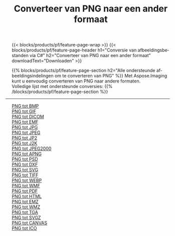 ﻿---
title: Converteer van PNG naar een ander formaat 
weight: 3920
url: /nl/java/conversion/from/png 
lang: nl
langdirlevel: 2
locales: zh-hans,ja,it,ru,de,es,fr,nl,id,lt,pl,pt,vi,tr,ko,zh-hant,ar,hi,th,sv,cs,uk,he
description: Met behulp van Aspose.Imaging kunt u eenvoudig converteren van PNG naar een ander formaat
---

{{< blocks/products/pf/feature-page-wrap >}}
{{< blocks/products/pf/feature-page-header h1="Conversie van afbeeldingsbestanden via C#" h2="Converteer van PNG naar een ander formaat" downloadText="Downloaden" >}}


{{% blocks/products/pf/feature-page-section  h2="Alle ondersteunde afbeeldingsindelingen om te converteren van PNG" %}}
Met Aspose.Imaging kunt u eenvoudig converteren van PNG naar andere formaten.
<br/>
Volledige lijst met ondersteunde conversies:
{{% /blocks/products/pf/feature-page-section %}}
<div class="container-fluid productfamilypage bg-gray">
    <div class="convertypes bg-gray agp-content section">
        <div class="container">
		<hr style="margin-left:-20px;"/>
		<div class="row other-converters">
		    <div class='col-md-2 other-converter remove-lp remove-rp'><a href="/imaging/nl/java/conversion/png-to-bmp" >PNG tot BMP</a></div><div class='col-md-2 other-converter remove-lp remove-rp'><a href="/imaging/nl/java/conversion/png-to-gif" >PNG tot GIF</a></div><div class='col-md-2 other-converter remove-lp remove-rp'><a href="/imaging/nl/java/conversion/png-to-dicom" >PNG tot DICOM</a></div><div class='col-md-2 other-converter remove-lp remove-rp'><a href="/imaging/nl/java/conversion/png-to-emf" >PNG tot EMF</a></div><div class='col-md-2 other-converter remove-lp remove-rp'><a href="/imaging/nl/java/conversion/png-to-jpg" >PNG tot JPG</a></div><div class='col-md-2 other-converter remove-lp remove-rp'><a href="/imaging/nl/java/conversion/png-to-jpeg" >PNG tot JPEG</a></div><div class='col-md-2 other-converter remove-lp remove-rp'><a href="/imaging/nl/java/conversion/png-to-jp2" >PNG tot JP2</a></div><div class='col-md-2 other-converter remove-lp remove-rp'><a href="/imaging/nl/java/conversion/png-to-j2k" >PNG tot J2K</a></div><div class='col-md-2 other-converter remove-lp remove-rp'><a href="/imaging/nl/java/conversion/png-to-jpeg2000" >PNG tot JPEG2000</a></div><div class='col-md-2 other-converter remove-lp remove-rp'><a href="/imaging/nl/java/conversion/png-to-apng" >PNG tot APNG</a></div><div class='col-md-2 other-converter remove-lp remove-rp'><a href="/imaging/nl/java/conversion/png-to-psd" >PNG tot PSD</a></div><div class='col-md-2 other-converter remove-lp remove-rp'><a href="/imaging/nl/java/conversion/png-to-dxf" >PNG tot DXF</a></div><div class='col-md-2 other-converter remove-lp remove-rp'><a href="/imaging/nl/java/conversion/png-to-svg" >PNG tot SVG</a></div><div class='col-md-2 other-converter remove-lp remove-rp'><a href="/imaging/nl/java/conversion/png-to-tiff" >PNG tot TIFF</a></div><div class='col-md-2 other-converter remove-lp remove-rp'><a href="/imaging/nl/java/conversion/png-to-webp" >PNG tot WEBP</a></div><div class='col-md-2 other-converter remove-lp remove-rp'><a href="/imaging/nl/java/conversion/png-to-wmf" >PNG tot WMF</a></div><div class='col-md-2 other-converter remove-lp remove-rp'><a href="/imaging/nl/java/conversion/png-to-pdf" >PNG tot PDF</a></div><div class='col-md-2 other-converter remove-lp remove-rp'><a href="/imaging/nl/java/conversion/png-to-html" >PNG tot HTML</a></div><div class='col-md-2 other-converter remove-lp remove-rp'><a href="/imaging/nl/java/conversion/png-to-emz" >PNG tot EMZ</a></div><div class='col-md-2 other-converter remove-lp remove-rp'><a href="/imaging/nl/java/conversion/png-to-wmz" >PNG tot WMZ</a></div><div class='col-md-2 other-converter remove-lp remove-rp'><a href="/imaging/nl/java/conversion/png-to-tga" >PNG tot TGA</a></div><div class='col-md-2 other-converter remove-lp remove-rp'><a href="/imaging/nl/java/conversion/png-to-svgz" >PNG tot SVGZ</a></div><div class='col-md-2 other-converter remove-lp remove-rp'><a href="/imaging/nl/java/conversion/png-to-canvas" >PNG tot CANVAS</a></div><div class='col-md-2 other-converter remove-lp remove-rp'><a href="/imaging/nl/java/conversion/png-to-ico" >PNG tot ICO</a></div>
                </div>
        </div>
    </div>
</div>
<br/>

